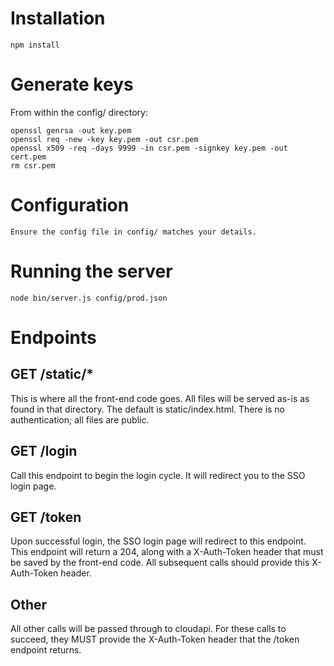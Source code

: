 # Installation

    npm install

# Generate keys

From within the config/ directory:

    openssl genrsa -out key.pem
    openssl req -new -key key.pem -out csr.pem
    openssl x509 -req -days 9999 -in csr.pem -signkey key.pem -out cert.pem
    rm csr.pem

# Configuration

    Ensure the config file in config/ matches your details.

# Running the server

    node bin/server.js config/prod.json

# Endpoints

## GET /static/*

This is where all the front-end code goes. All files will be served as-is as
found in that directory. The default is static/index.html. There is no
authentication; all files are public.

## GET /login

Call this endpoint to begin the login cycle. It will redirect you to the SSO
login page.

## GET /token

Upon successful login, the SSO login page will redirect to this endpoint. This
endpoint will return a 204, along with a X-Auth-Token header that must be saved
by the front-end code. All subsequent calls should provide this X-Auth-Token
header.

## Other

All other calls will be passed through to cloudapi. For these calls to succeed,
they MUST provide the X-Auth-Token header that the /token endpoint returns.
